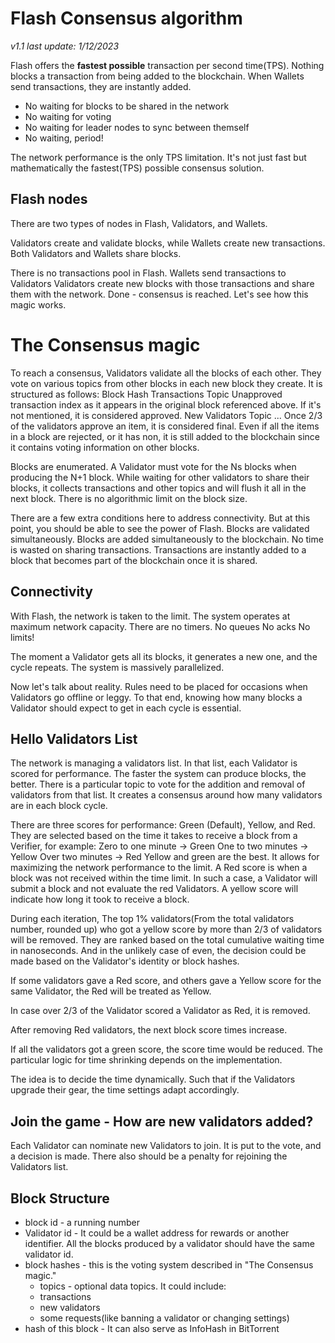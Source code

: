 # Flash Consensus algorithm
*v1.1 last update: 1/12/2023*

Flash offers the **fastest possible** transaction per second time(TPS). Nothing blocks a transaction from being added to the blockchain. When Wallets send transactions, they are instantly added.
 - No waiting for blocks to be shared in the network
 - No waiting for voting
 - No waiting for leader nodes to sync between themself
 - No waiting, period!

The network performance is the only TPS limitation. It's not just fast but mathematically the fastest(TPS) possible consensus solution. 

## Flash nodes
There are two types of nodes in Flash, Validators, and Wallets.

Validators create and validate blocks, while Wallets create new transactions. Both Validators and Wallets share blocks. 

There is no transactions pool in Flash. 
Wallets send transactions to Validators
Validators create new blocks with those transactions and share them with the network.
Done - consensus is reached. Let's see how this magic works.

# The Consensus magic
To reach a consensus, Validators validate all the blocks of each other. They vote on various topics from other blocks in each new block they create. It is structured as follows:
Block Hash
Transactions Topic
Unapproved transaction index as it appears in the original block referenced above. If it's not mentioned, it is considered approved.
New Validators Topic
...
Once 2/3 of the validators approve an item, it is considered final. Even if all the items in a block are rejected, or it has non, it is still added to the blockchain since it contains voting information on other blocks.

Blocks are enumerated. A Validator must vote for the Ns blocks when producing the N+1 block. While waiting for other validators to share their blocks, it collects transactions and other topics and will flush it all in the next block. There is no algorithmic limit on the block size.

There are a few extra conditions here to address connectivity. But at this point, you should be able to see the power of Flash.
Blocks are validated simultaneously. 
Blocks are added simultaneously to the blockchain.
No time is wasted on sharing transactions. Transactions are instantly added to a block that becomes part of the blockchain once it is shared.
## Connectivity
With Flash, the network is taken to the limit. The system operates at maximum network capacity.
There are no timers.
No queues
No acks
No limits! 

The moment a Validator gets all its blocks, it generates a new one, and the cycle repeats. The system is massively parallelized.

Now let's talk about reality. Rules need to be placed for occasions when Validators go offline or leggy. To that end, knowing how many blocks a Validator should expect to get in each cycle is essential.

## Hello Validators List
The network is managing a validators list. In that list, each Validator is scored for performance. The faster the system can produce blocks, the better.
There is a particular topic to vote for the addition and removal of validators from that list. It creates a consensus around how many validators are in each block cycle.

There are three scores for performance: Green (Default), Yellow, and Red.
They are selected based on the time it takes to receive a block from a Verifier, for example: 
Zero to one minute -> Green
One to two minutes -> Yellow
Over two minutes -> Red
Yellow and green are the best. It allows for maximizing the network performance to the limit. 
A Red score is when a block was not received within the time limit. In such a case, a Validator will submit a block and not evaluate the red Validators.
A yellow score will indicate how long it took to receive a block.

During each iteration, The top 1% validators(From the total validators number, rounded up) who got a yellow score by more than 2/3 of validators will be removed. They are ranked based on the total cumulative waiting time in nanoseconds. And in the unlikely case of even, the decision could be made based on the Validator's identity or block hashes.

If some validators gave a Red score, and others gave a Yellow score for the same Validator, the Red will be treated as Yellow.

In case over 2/3 of the Validator scored a Validator as Red, it is removed.

After removing Red validators, the next block score times increase.

If all the validators got a green score, the score time would be reduced. The particular logic for time shrinking depends on the implementation.

The idea is to decide the time dynamically. Such that if the Validators upgrade their gear, the time settings adapt accordingly.

## Join the game - How are new validators added?

Each Validator can nominate new Validators to join. It is put to the vote, and a decision is made.
There also should be a penalty for rejoining the Validators list.

## Block Structure
 - block id - a running number
 - Validator id - It could be a wallet address for rewards or another identifier. All the blocks produced by a validator should have the same validator id.
 - block hashes - this is the voting system described in "The Consensus magic."
   - topics - optional data topics. It could include:
    - transactions
    - new validators
    - some requests(like banning a validator or changing settings)
 - hash of this block - It can also serve as InfoHash in BitTorrent
